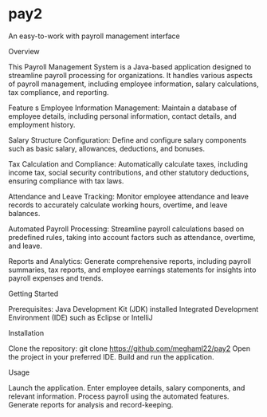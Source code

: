 # pay2
 An easy-to-work with payroll management interface

Overview

This Payroll Management System is a Java-based application designed to streamline payroll processing for organizations. It handles various aspects of payroll management, including employee information, salary calculations, tax compliance, and reporting.


Feature
s
Employee Information Management: Maintain a database of employee details, including personal information, contact details, and employment history.

Salary Structure Configuration: Define and configure salary components such as basic salary, allowances, deductions, and bonuses.

Tax Calculation and Compliance: Automatically calculate taxes, including income tax, social security contributions, and other statutory deductions, ensuring compliance with tax laws.

Attendance and Leave Tracking: Monitor employee attendance and leave records to accurately calculate working hours, overtime, and leave balances.

Automated Payroll Processing: Streamline payroll calculations based on predefined rules, taking into account factors such as attendance, overtime, and leave.

Reports and Analytics: Generate comprehensive reports, including payroll summaries, tax reports, and employee earnings statements for insights into payroll expenses and trends.


Getting Started

Prerequisites:
Java Development Kit (JDK) installed
Integrated Development Environment (IDE) such as Eclipse or IntelliJ


Installation

Clone the repository: git clone https://github.com/meghaml22/pay2
Open the project in your preferred IDE.
Build and run the application.


Usage

Launch the application.
Enter employee details, salary components, and relevant information.
Process payroll using the automated features.
Generate reports for analysis and record-keeping.
 
